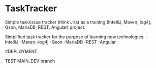 # TaskTracker
Simple task/issue tracker (think Jira) as a training (IntelliJ, Maven, log4j, Gson, MariaDB, REST, Angular) project.


Simplified task tracker for the purpose of learning new technologies:
-IntelliJ
-Maven
-log4j
-Gson
-MariaDB
-REST
-Angular

#DEPLOYMENT

TEST MAIN_DEV branch
